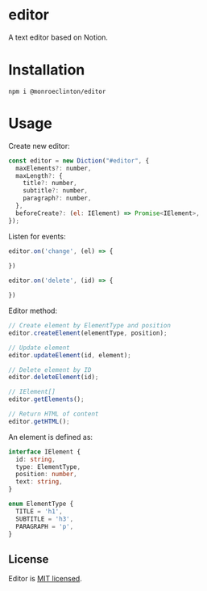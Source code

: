 # editor
A text editor based on Notion.

# Installation
```
npm i @monroeclinton/editor
```

# Usage
Create new editor:
```js
const editor = new Diction("#editor", {
  maxElements?: number,
  maxLength?: {
    title?: number,
    subtitle?: number,
    paragraph?: number,
  },
  beforeCreate?: (el: IElement) => Promise<IElement>,
});
```

Listen for events:
```js
editor.on('change', (el) => {
  
})

editor.on('delete', (id) => {

})
```

Editor method:
```js
// Create element by ElementType and position
editor.createElement(elementType, position);

// Update element
editor.updateElement(id, element);

// Delete element by ID
editor.deleteElement(id);

// IElement[]
editor.getElements();

// Return HTML of content
editor.getHTML();
```

An element is defined as:
```ts
interface IElement {
  id: string,
  type: ElementType,
  position: number,
  text: string,
}

enum ElementType {
  TITLE = 'h1',
  SUBTITLE = 'h3',
  PARAGRAPH = 'p',
}
```

## License

Editor is [MIT licensed](./LICENSE).


